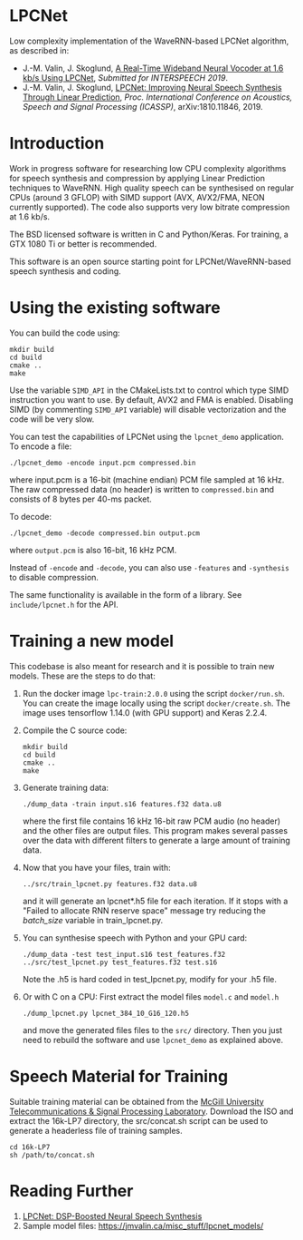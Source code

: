# LPCNet

Low complexity implementation of the WaveRNN-based LPCNet algorithm, as described in:

- J.-M. Valin, J. Skoglund, [A Real-Time Wideband Neural Vocoder at 1.6 kb/s Using LPCNet](https://jmvalin.ca/papers/lpcnet_codec.pdf), *Submitted for INTERSPEECH 2019*.
- J.-M. Valin, J. Skoglund, [LPCNet: Improving Neural Speech Synthesis Through Linear Prediction](https://jmvalin.ca/papers/lpcnet_icassp2019.pdf), *Proc. International Conference on Acoustics, Speech and Signal Processing (ICASSP)*, arXiv:1810.11846, 2019.

# Introduction

Work in progress software for researching low CPU complexity algorithms for speech synthesis and compression by applying Linear Prediction techniques to WaveRNN. High quality speech can be synthesised on regular CPUs (around 3 GFLOP) with SIMD support (AVX, AVX2/FMA, NEON currently supported). The code also supports very low bitrate compression at 1.6 kb/s.

The BSD licensed software is written in C and Python/Keras. For training, a GTX 1080 Ti or better is recommended.

This software is an open source starting point for LPCNet/WaveRNN-based speech synthesis and coding.

# Using the existing software

You can build the code using:

```
mkdir build
cd build
cmake ..
make
```

Use the variable `SIMD_API` in the CMakeLists.txt to control which type SIMD instruction you want to use. By default, AVX2 and FMA is enabled. Disabling SIMD (by commenting `SIMD_API` variable) will disable vectorization and the code will be very slow.

You can test the capabilities of LPCNet using the `lpcnet_demo` application. To encode a file:
```
./lpcnet_demo -encode input.pcm compressed.bin
```
where input.pcm is a 16-bit (machine endian) PCM file sampled at 16 kHz. The raw compressed data (no header)
is written to `compressed.bin` and consists of 8 bytes per 40-ms packet.

To decode:
```
./lpcnet_demo -decode compressed.bin output.pcm
```
where `output.pcm` is also 16-bit, 16 kHz PCM.

Instead of `-encode` and `-decode`, you can also use `-features` and `-synthesis` to disable compression.

The same functionality is available in the form of a library. See `include/lpcnet.h` for the API.

# Training a new model

This codebase is also meant for research and it is possible to train new models. These are the steps to do that:

1. Run the docker image `lpc-train:2.0.0` using the script `docker/run.sh`. You can create the image locally using the script `docker/create.sh`. The image uses tensorflow 1.14.0 (with GPU support) and Keras 2.2.4.

1. Compile the C source code:

   ```
   mkdir build
   cd build
   cmake ..
   make
   ```

1. Generate training data:
   ```
   ./dump_data -train input.s16 features.f32 data.u8
   ```
   where the first file contains 16 kHz 16-bit raw PCM audio (no header) and the other files are output files. This program makes several passes over the data with different filters to generate a large amount of training data.

1. Now that you have your files, train with:
   ```
   ../src/train_lpcnet.py features.f32 data.u8
   ```
   and it will generate an lpcnet*.h5 file for each iteration. If it stops with a
   "Failed to allocate RNN reserve space" message try reducing the *batch\_size* variable in train_lpcnet.py.

1. You can synthesise speech with Python and your GPU card:
   ```
   ./dump_data -test test_input.s16 test_features.f32
   ../src/test_lpcnet.py test_features.f32 test.s16
   ```
   Note the .h5 is hard coded in test_lpcnet.py, modify for your .h5 file.

1. Or with C on a CPU:
   First extract the model files `model.c` and `model.h`
   ```
   ./dump_lpcnet.py lpcnet_384_10_G16_120.h5
   ```
   and move the generated files files to the `src/` directory.
   Then you just need to rebuild the software and use `lpcnet_demo` as explained above.

# Speech Material for Training

Suitable training material can be obtained from the [McGill University Telecommunications & Signal Processing Laboratory](http://www-mmsp.ece.mcgill.ca/Documents/Data/).  Download the ISO and extract the 16k-LP7 directory, the src/concat.sh script can be used to generate a headerless file of training samples.
```
cd 16k-LP7
sh /path/to/concat.sh
```

# Reading Further

1. [LPCNet: DSP-Boosted Neural Speech Synthesis](https://people.xiph.org/~jm/demo/lpcnet/)
1. Sample model files:
https://jmvalin.ca/misc_stuff/lpcnet_models/

